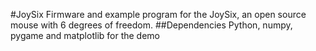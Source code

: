 #JoySix
Firmware and example program for the JoySix, an open source mouse with 6 degrees of freedom.
##Dependencies
Python, numpy, pygame and matplotlib for the demo
